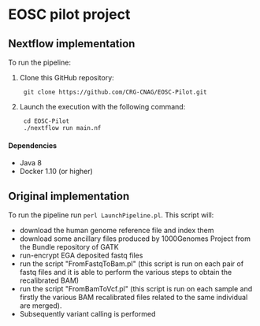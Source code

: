 # EOSC pilot project

## Nextflow implementation 

To run the pipeline: 

1. Clone this GitHub repository: 

        git clone https://github.com/CRG-CNAG/EOSC-Pilot.git 

2. Launch the execution with the following command:

        cd EOSC-Pilot
        ./nextflow run main.nf
    
    
#### Dependencies 

* Java 8 
* Docker 1.10 (or higher)
    

## Original implementation 


To run the pipeline run `perl LaunchPipeline.pl`. This script will:

* download the human genome reference file and index them
* download some ancillary files produced by 1000Genomes Project from the Bundle repository of GATK
* run-encrypt EGA deposited fastq files
* run the script "FromFastqToBam.pl" (this script is run on each pair of fastq files and it is able to perform the various steps to obtain the recalibrated BAM)
* run the script "FromBamToVcf.pl" (this script is run on each sample and firstly the various BAM recalibrated files related to the same individual are merged). 
* Subsequently variant calling is performed
